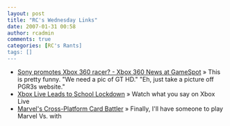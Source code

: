 ```yaml
---
layout: post
title: "RC's Wednesday Links"
date: 2007-01-31 00:58
author: rcadmin
comments: true
categories: [RC's Rants]
tags: []
---
```

<ul>
<li><a href="http://www.gamespot.com/news/6164738.html" title="Sony promotes Xbox 360 racer? - Xbox 360 News at GameSpot">Sony promotes Xbox 360 racer? - Xbox 360 News at GameSpot</a> &raquo; This is pretty funny. 
&quot;We need a pic of GT HD.&quot; 
&quot;Eh, just take a picture off PGR3s website.&quot;</li>
<li><a href="http://www.kotaku.com/gaming/crime/xbox-live-leads-to-school-lockdown-231374.php" title="Xbox Live Leads to School Lockdown">Xbox Live Leads to School Lockdown</a> &raquo; Watch what you say on Xbox Live</li>
<li><a href="http://kotaku.com/gaming/marvel/marvels-crossplatform-card-battler-230803.php" title="Marvel's Cross-Platform Card Battler">Marvel's Cross-Platform Card Battler</a> &raquo; Finally, I'll have someone to play Marvel Vs. with</li>
</ul>

